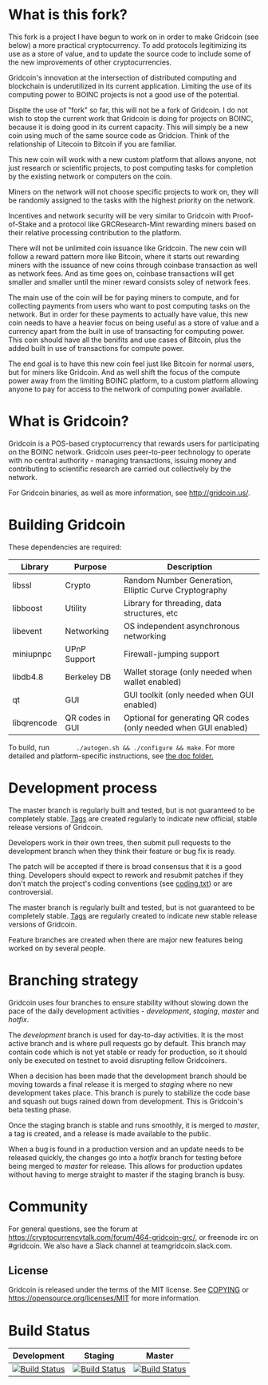 What is this fork?
=================

This fork is a project I have begun to work on in order to make Gridcoin (see below) a more practical cryptocurrency. To add protocols legitimizing its use as a store of value, and to update the source code to include some of the new improvements of other cryptocurrencies.

Gridcoin's innovation at the intersection of distributed computing and blockchain is underutilized in its current application. Limiting the use of its computing power to BOINC projects is not a good use of the potential. 

Dispite the use of "fork" so far, this will not be a fork of Gridcoin. I do not wish to stop the current work that Gridcoin is doing for projects on BOINC, because it is doing good in its current capacity. This will simply be a new coin using much of the same source code as Gridcion. Think of the relationship of Litecoin to Bitcoin if you are familiar. 

This new coin will work with a new custom platform that allows anyone, not just research or scientific projects, to post computing tasks for completion by the existing network or computers on the coin. 

Miners on the network will not choose specific projects to work on, they will be randomly assigned to the tasks with the highest priority on the network. 

Incentives and network security will be very similar to Gridcoin with Proof-of-Stake and a protocol like GRCResearch-Mint rewarding miners based on their relative processing contribution to the platform. 

There will not be unlimited coin issuance like Gridcoin. The new coin will follow a reward pattern more like Bitcoin, where it starts out rewarding miners with the issuance of new coins through coinbase transaction as well as network fees. And as time goes on, coinbase transactions will get smaller and smaller until the miner reward consists soley of network fees. 

The main use of the coin will be for paying miners to compute, and for collecting payments from users who want to post computing tasks on the network. But in order for these payments to actually have value, this new coin needs to have a heavier focus on being useful as a store of value and a currency apart from the built in use of transacting for computing power. This coin should have all the benifits and use cases of Bitcoin, plus the added built in use of transactions for compute power. 

The end goal is to have this new coin feel just like Bitcoin for normal users, but for miners like Gridcoin. And as well shift the focus of the compute power away from the limiting BOINC platform, to a custom platform allowing anyone to pay for access to the network of computing power available. 

What is Gridcoin?
=================

Gridcoin is a POS-based cryptocurrency that rewards users for participating on the BOINC network. 
Gridcoin uses peer-to-peer technology to operate with no central authority - managing transactions, issuing money and contributing to scientific research are carried out collectively by the network. 

For Gridcoin binaries, as well as more information, see http://gridcoin.us/. 

Building Gridcoin
================

These dependencies are required:

 Library     | Purpose          | Description
 ------------|------------------|----------------------
 libssl      | Crypto           | Random Number Generation, Elliptic Curve Cryptography
 libboost    | Utility          | Library for threading, data structures, etc
 libevent    | Networking       | OS independent asynchronous networking
 miniupnpc   | UPnP Support     | Firewall-jumping support
 libdb4.8    | Berkeley DB      | Wallet storage (only needed when wallet enabled)
 qt          | GUI              | GUI toolkit (only needed when GUI enabled)
 libqrencode | QR codes in GUI  | Optional for generating QR codes (only needed when GUI enabled)

To build, run
```       ./autogen.sh && ./configure && make```.
For more detailed and platform-specific instructions, see [the doc folder.](doc/)

        

Development process
===========================

The master branch is regularly built and tested, but is not guaranteed 
to be completely stable. [Tags](https://github.com/gridcoin/Gridcoin-Research/tags)
are created regularly to indicate new official, stable release versions 
of Gridcoin.

Developers work in their own trees, then submit pull requests to the
development branch when they think their feature or bug fix is ready.

The patch will be accepted if there is broad consensus that it is a
good thing.  Developers should expect to rework and resubmit patches
if they don't match the project's coding conventions (see [coding.txt](doc/coding.txt))
or are controversial.

The master branch is regularly built and tested, but is not guaranteed
to be completely stable. [Tags](https://github.com/gridcoin/Gridcoin-Research/tags) are regularly created to indicate new
stable release versions of Gridcoin.

Feature branches are created when there are major new features being
worked on by several people.

Branching strategy
==================

Gridcoin uses four branches to ensure stability without slowing down
the pace of the daily development activities - *development*, *staging*, *master*
and *hotfix*.

The *development* branch is used for day-to-day activities. It is the most
active branch and is where pull requests go by default. This branch may contain
code which is not yet stable or ready for production, so it should only be
executed on testnet to avoid disrupting fellow Gridcoiners.

When a decision has been made that the development branch should be moving
towards a final release it is merged to *staging* where no new development
takes place. This branch is purely to stabilize the code base and squash out
bugs rained down from development. This is Gridcoin's beta testing phase.

Once the staging branch is stable and runs smoothly, it is merged to *master*, a tag is created,
and a release is made available to the public.

When a bug is found in a production version and an update needs to be
released quickly, the changes go into a *hotfix* branch for testing before
being merged to *master* for release. This allows for production updates without having to merge straight to
master if the staging branch is busy.

Community
============

For general questions, see the forum at https://cryptocurrencytalk.com/forum/464-gridcoin-grc/, or freenode irc on #gridcoin. We also have a Slack channel at teamgridcoin.slack.com.

License
--------

Gridcoin is released under the terms of the MIT license. See [COPYING](COPYING) or https://opensource.org/licenses/MIT for more
information.


Build Status
=============

| Development                                                                                                                            | Staging                                                                                                                            | Master                                                                                                                            |
|----------------------------------------------------------------------------------------------------------------------------------------|------------------------------------------------------------------------------------------------------------------------------------|-----------------------------------------------------------------------------------------------------------------------------------|
| [![Build Status](https://travis-ci.org/gridcoin-community/Gridcoin-Research.svg?branch=development)](https://travis-ci.org/gridcoin-community/Gridcoin-Research) | [![Build Status](https://travis-ci.org/gridcoin-community/Gridcoin-Research.svg?branch=staging)](https://travis-ci.org/gridcoin-community/Gridcoin-Research) | [![Build Status](https://travis-ci.org/gridcoin-community/Gridcoin-Research.svg?branch=master)](https://travis-ci.org/gridcoin-community/Gridcoin-Research) |
